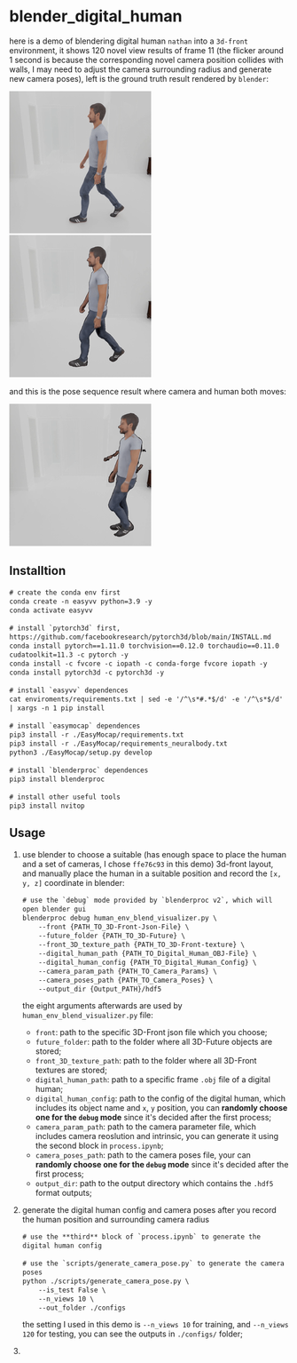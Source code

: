 # blender_digital_human

here is a demo of blendering digital human `nathan` into a `3d-front` environment, it shows 120 novel view results of frame 11 (the flicker around 1 second is because the corresponding novel camera position collides with walls, I may need to adjust the camera surrounding radius and generate new camera poses), left is the ground truth result rendered by `blender`:

<img src="https://github.com/xx-peach/blender_digital_human/blob/main/demo/ground_truth_frame_11.gif" alt="ground_truth" style="">	                                		<img src="https://github.com/xx-peach/blender_digital_human/blob/main/demo/novel_views_frame_11.gif" alt="ground_truth" style="">

and this is the pose sequence result where camera and human both moves:

<img src="https://github.com/xx-peach/blender_digital_human/blob/main/demo/pose_sequence.gif" alt="ground_truth" style="">

## Installtion

```shell
# create the conda env first
conda create -n easyvv python=3.9 -y
conda activate easyvv

# install `pytorch3d` first, https://github.com/facebookresearch/pytorch3d/blob/main/INSTALL.md
conda install pytorch==1.11.0 torchvision==0.12.0 torchaudio==0.11.0 cudatoolkit=11.3 -c pytorch -y
conda install -c fvcore -c iopath -c conda-forge fvcore iopath -y
conda install pytorch3d -c pytorch3d -y

# install `easyvv` dependences
cat enviroments/requirements.txt | sed -e '/^\s*#.*$/d' -e '/^\s*$/d' | xargs -n 1 pip install

# install `easymocap` dependences
pip3 install -r ./EasyMocap/requirements.txt
pip3 install -r ./EasyMocap/requirements_neuralbody.txt
python3 ./EasyMocap/setup.py develop

# install `blenderproc` dependences
pip3 install blenderproc

# install other useful tools
pip3 install nvitop
```

## Usage

1. use blender to choose a suitable (has enough space to place the human and a set of cameras, I chose `ffe76c93` in this demo) 3d-front layout, and manually place the human in a suitable position and record the `[x, y, z]` coordinate in blender:

   ```shell
   # use the `debug` mode provided by `blenderproc v2`, which will open blender gui
   blenderproc debug human_env_blend_visualizer.py \
       --front {PATH_TO_3D-Front-Json-File} \
       --future_folder {PATH_TO_3D-Future} \
       --front_3D_texture_path {PATH_TO_3D-Front-texture} \
       --digital_human_path {PATH_TO_Digital_Human_OBJ-File} \
       --digital_human_config {PATH_TO_Digital_Human_Config} \
       --camera_param_path {PATH_TO_Camera_Params} \
       --camera_poses_path {PATH_TO_Camera_Poses} \
       --output_dir {Output_PATH}/hdf5
   ```
   the eight arguments afterwards are used by  `human_env_blend_visualizer.py` file:

   + `front`: path to the specific 3D-Front json file which you choose;
   + `future_folder`: path to the folder where all 3D-Future objects are stored;
   + `front_3D_texture_path`: path to the folder where all 3D-Front textures are stored;
   + `digital_human_path`: path to a specific frame `.obj` file of a digital human;
   + `digital_human_config`: path to the config of the digital human, which includes its object name and `x`, `y` position, you can **randomly choose one for the `debug` mode** since it's decided after the first process;
   + `camera_param_path`: path to the camera parameter file, which includes camera reoslution and intrinsic, you can generate it using the second block in `process.ipynb`;
   + `camera_poses_path`: path to the camera poses file, your can **randomly choose one for the `debug` mode** since it's decided after the first process;
   + `output_dir`: path to the output directory which contains the `.hdf5` format outputs;
2. generate the digital human config and camera poses after you record the human position and surrounding camera radius

   ```shell
   # use the **third** block of `process.ipynb` to generate the digital human config

   # use the `scripts/generate_camera_pose.py` to generate the camera poses
   python ./scripts/generate_camera_pose.py \
       --is_test False \
       --n_views 10 \
       --out_folder ./configs
   ```
   the setting I used in this demo is `--n_views 10` for training, and `--n_views 120` for testing, you can see the outputs in `./configs/` folder;
3.
